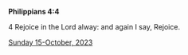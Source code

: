 **Philippians 4:4**

4 Rejoice in the Lord alway: and again I say, Rejoice.

[Sunday 15-October, 2023](https://getbible.net/kjv/Philippians/4/4)
